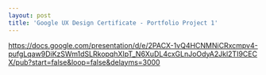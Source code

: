 ```yaml
---
layout: post
title: 'Google UX Design Certificate - Portfolio Project 1'
---
```

https://docs.google.com/presentation/d/e/2PACX-1vQ4HCNMNiCRxcmpv4-pufgLqaw9DiKzSWm1dSLRkopqhXIpT_N6XuDL4cxGLnJoOdyA2Jkl2TI9CECX/pub?start=false&loop=false&delayms=3000
